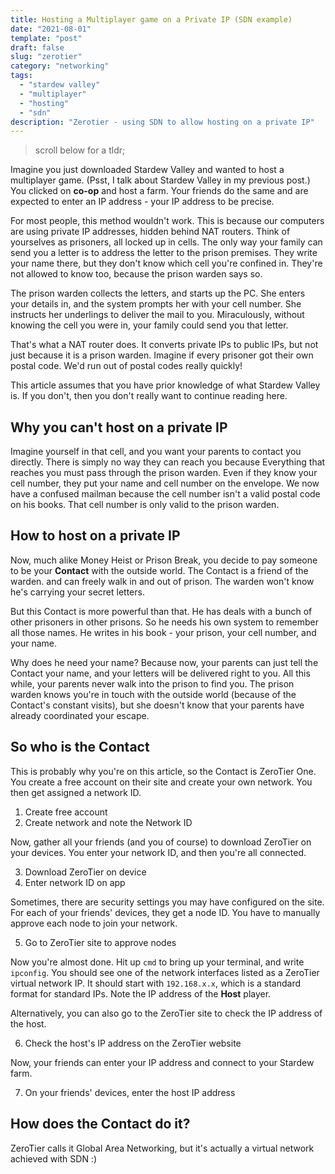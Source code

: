 ```yaml
---
title: Hosting a Multiplayer game on a Private IP (SDN example)
date: "2021-08-01"
template: "post"
draft: false
slug: "zerotier"
category: "networking"
tags:
  - "stardew valley"
  - "multiplayer"
  - "hosting"
  - "sdn"
description: "Zerotier - using SDN to allow hosting on a private IP"
---
```


> scroll below for a tldr;

Imagine you just downloaded Stardew Valley and wanted to host a multiplayer game. (Psst, I talk about Stardew Valley in my previous post.) You clicked on **co-op** and host a farm. Your friends do the same and are expected to enter an IP address - your IP address to be precise.

For most people, this method wouldn't work. This is because our computers are using private IP addresses, hidden behind NAT routers. Think of yourselves as prisoners, all locked up in cells. The only way your family can send you a letter is to address the letter to the prison premises. They write your name there, but they don't know which cell you're confined in. They're not allowed to know too, because the prison warden says so.

The prison warden collects the letters, and starts up the PC. She enters your details in, and the system prompts her with your cell number. She instructs her underlings to deliver the mail to you. Miraculously, without knowing the cell you were in, your family could send you that letter.

That's what a NAT router does. It converts private IPs to public IPs, but not just because it is a prison warden. Imagine if every prisoner got their own postal code. We'd run out of postal codes really quickly!

This article assumes that you have prior knowledge of what Stardew Valley is. If you don't, then you don't really want to continue reading here.

## Why you can't host on a private IP

Imagine yourself in that cell, and you want your parents to contact you directly. There is simply no way they can reach you because Everything that reaches you must pass through the prison warden. Even if they know your cell number, they put your name and cell number on the envelope. We now have a confused mailman because the cell number isn't a valid postal code on his books. That cell number is only valid to the prison warden.

## How to host on a private IP

Now, much alike Money Heist or Prison Break, you decide to pay someone to be your **Contact** with the outside world. The Contact is a friend of the warden. and can freely walk in and out of prison. The warden won't know he's carrying your secret letters.

But this Contact is more powerful than that. He has deals with a bunch of other prisoners in other prisons. So he needs his own system to remember all those names. He writes in his book - your prison, your cell number, and your name.

Why does he need your name? Because now, your parents can just tell the Contact your name, and your letters will be delivered right to you. All this while, your parents never walk into the prison to find you. The prison warden knows you're in touch with the outside world (because of the Contact's constant visits), but she doesn't know that your parents have already coordinated your escape.

## So who is the Contact

This is probably why you're on this article, so the Contact is ZeroTier One. You create a free account on their site and create your own network. You then get assigned a network ID.

1. Create free account
2. Create network and note the Network ID

Now, gather all your friends (and you of course) to download ZeroTier on your devices. You enter your network ID, and then you're all connected.

3. Download ZeroTier on device
4. Enter network ID on app

Sometimes, there are security settings you may have configured on the site. For each of your friends' devices, they get a node ID. You have to manually approve each node to join your network.

5. Go to ZeroTier site to approve nodes

Now you're almost done. Hit up `cmd` to bring up your terminal, and write `ipconfig`. You should see one of the network interfaces listed as a ZeroTier virtual network IP. It should start with `192.168.x.x`, which is a standard format for standard IPs. Note the IP address of the **Host** player.

Alternatively, you can also go to the ZeroTier site to check the IP address of the host.

6. Check the host's IP address on the ZeroTier website

Now, your friends can enter your IP address and connect to your Stardew farm.

7. On your friends' devices, enter the host IP address

## How does the Contact do it?

ZeroTier calls it Global Area Networking, but it's actually a virtual network achieved with SDN :)
